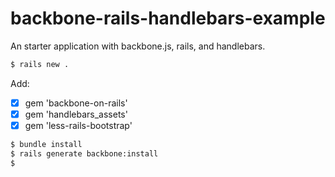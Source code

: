 backbone-rails-handlebars-example
=================================

An starter application with backbone.js, rails, and handlebars. 

```sh
$ rails new .
```

Add:
- [x] gem 'backbone-on-rails'
- [x] gem 'handlebars_assets'
- [x] gem 'less-rails-bootstrap'

```sh
$ bundle install
$ rails generate backbone:install
$ 
```